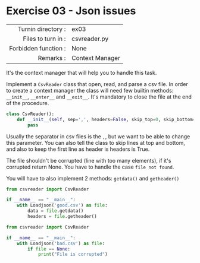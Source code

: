 # Exercise 03 - Json issues

|                         |                    |
| -----------------------:| ------------------ |
|   Turnin directory :    |  ex03              |
|   Files to turn in :    |  csvreader.py      |
|   Forbidden function :  |  None              |
|   Remarks :             |  Context Manager   |

It's the context manager that will help you to handle this task.

Implement a `CsvReader` class that open, read, and parse a csv file.
In order to create a context manager the class will need few builtin methods: `__init__`, `__enter__` and `__exit__`.
It's mandatory to close the file at the end of the procedure.

```py
class CsvReader():
    def __init__(self, sep=',', headers=False, skip_top=0, skip_bottom=0):
        pass
```

Usually the separator in csv files is the `,`, but we want to be able to change this parameter.
You can also tell the class to skip lines at top and bottom, and also to keep the first line as header is headers is True.

The file shouldn't be corrupted (line with too many elements), if it's corrupted return None.
You have to handle the case `file not found`.

You will have to also implement 2 methods: `getdata()` and `getheader()`

```py
from csvreader import CsvReader

if __name__ == "__main__":
    with Loadjson('good.csv') as file:
        data = file.getdata()
        headers = file.getheader()
```

```py
from csvreader import CsvReader

if __name__ == "__main__":
    with Loadjson('bad.csv') as file:
        if file == None:
            print("File is corrupted")
```

